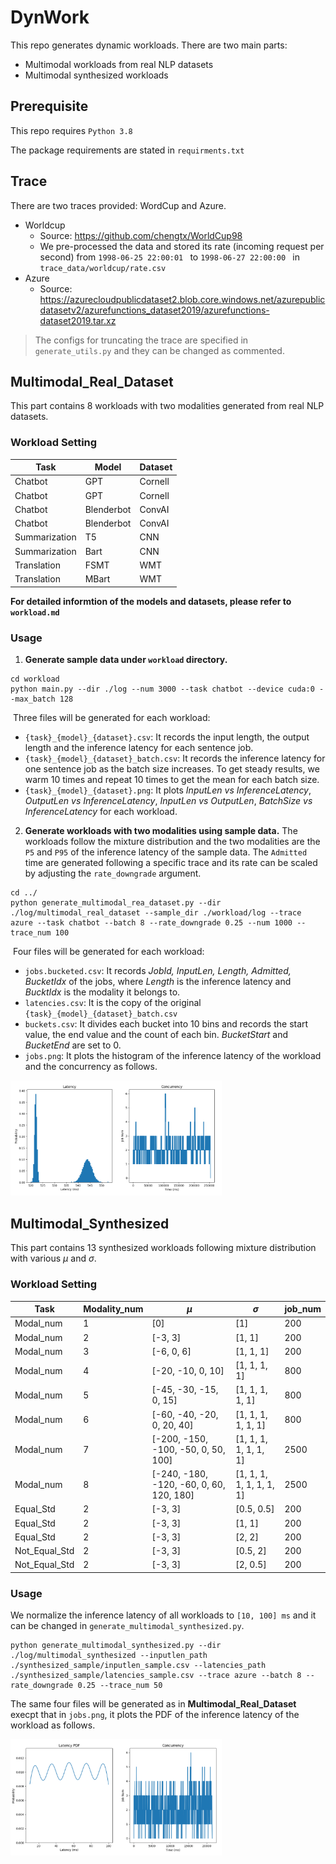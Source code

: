 # DynWork

This repo generates dynamic workloads. There are two main parts:

- Multimodal workloads from real NLP datasets
- Multimodal synthesized workloads

## Prerequisite

This repo requires `Python 3.8`

The package requirements are stated in `requirments.txt`

## Trace

There are two traces provided: WordCup and Azure.

- Worldcup
  - Source: https://github.com/chengtx/WorldCup98
  - We pre-processed the data and stored its rate (incoming request per second) from `1998-06-25 22:00:01 `  to `1998-06-27 22:00:00 ` in `trace_data/worldcup/rate.csv`
- Azure
  - Source: https://azurecloudpublicdataset2.blob.core.windows.net/azurepublicdatasetv2/azurefunctions_dataset2019/azurefunctions-dataset2019.tar.xz

> The configs for truncating the trace are specified in `generate_utils.py` and they can be changed as commented.

## Multimodal_Real_Dataset

This part contains 8 workloads with two modalities generated from real NLP datasets.

### Workload Setting

| Task          | Model      | Dataset |
| ------------- | ---------- | ------- |
| Chatbot       | GPT        | Cornell |
| Chatbot       | GPT        | Cornell |
| Chatbot       | Blenderbot | ConvAI  |
| Chatbot       | Blenderbot | ConvAI  |
| Summarization | T5         | CNN     |
| Summarization | Bart       | CNN     |
| Translation   | FSMT       | WMT     |
| Translation   | MBart      | WMT     |

**For detailed informtion of the models and datasets, please refer to `workload.md`**

### Usage

1. **Generate sample data under `workload` directory.**  

```
cd workload
python main.py --dir ./log --num 3000 --task chatbot --device cuda:0 --max_batch 128
```

​       Three files will be generated for each workload:

- `{task}_{model}_{dataset}.csv`: It records the input length, the output length and the inference latency for each sentence job.
- `{task}_{model}_{dataset}_batch.csv`: It records the inference latency for one sentence job as the batch size increases. To get steady results, we warm 10 times and repeat 10 times to get the mean for each batch size.
- `{task}_{model}_{dataset}.png`: It plots *InputLen vs InferenceLatency*, *OutputLen vs InferenceLatency*, *InputLen vs OutputLen*, *BatchSize vs InferenceLatency* for each workload.

2. **Generate workloads with two modalities using sample data.** The workloads follow the mixture distribution and the two modalities are the `P5` and `P95` of the inference latency of the sample data. The `Admitted` time are generated following a specific trace and its rate can be scaled by adjusting the `rate_downgrade` argument.

```
cd ../
python generate_multimodal_rea_dataset.py --dir ./log/multimodal_real_dataset --sample_dir ./workload/log --trace azure --task chatbot --batch 8 --rate_downgrade 0.25 --num 1000 --trace_num 100
```

​		Four files will be generated for each workload:

- `jobs.bucketed.csv`: It records *JobId, InputLen, Length, Admitted, BucketIdx* of the jobs, where *Length* is the inference latency and *BucktIdx* is the modality it belongs to.
- `latencies.csv`: It is the copy of the original `{task}_{model}_{dataset}_batch.csv`
- `buckets.csv`: It divides each bucket into 10 bins and records the start value, the end value and the count of each bin. *BucketStart* and *BucketEnd* are set to 0.
- `jobs.png`: It plots the histogram of the inference latency of the workload and the concurrency as follows.

<img src="./images/multimodal_real_dataset.png" alt="multimodal_real_dataset" style="zoom:33%;" />

## Multimodal_Synthesized

This part contains 13 synthesized workloads following mixture distribution with various $\mu$ and $\sigma$.

### Workload Setting

| Task          | Modality_num | $\mu$                                    | $\sigma$                 | job_num |
| ------------- | ------------ | ---------------------------------------- | ------------------------ | ------- |
| Modal_num     | 1            | [0]                                      | [1]                      | 200     |
| Modal_num     | 2            | [-3, 3]                                  | [1, 1]                   | 200     |
| Modal_num     | 3            | [-6, 0, 6]                               | [1, 1, 1]                | 200     |
| Modal_num     | 4            | [-20, -10, 0, 10]                        | [1, 1, 1, 1]             | 800     |
| Modal_num     | 5            | [-45, -30, -15, 0, 15]                   | [1, 1, 1, 1, 1]          | 800     |
| Modal_num     | 6            | [-60, -40, -20, 0, 20, 40]               | [1, 1, 1, 1, 1, 1]       | 800     |
| Modal_num     | 7            | [-200, -150, -100, -50, 0, 50, 100]      | [1, 1, 1, 1, 1, 1, 1]    | 2500    |
| Modal_num     | 8            | [-240, -180, -120, -60, 0, 60, 120, 180] | [1, 1, 1, 1, 1, 1, 1, 1] | 2500    |
| Equal_Std     | 2            | [-3, 3]                                  | [0.5, 0.5]               | 200     |
| Equal_Std     | 2            | [-3, 3]                                  | [1, 1]                   | 200     |
| Equal_Std     | 2            | [-3, 3]                                  | [2, 2]                   | 200     |
| Not_Equal_Std | 2            | [-3, 3]                                  | [0.5, 2]                 | 200     |
| Not_Equal_Std | 2            | [-3, 3]                                  | [2, 0.5]                 | 200     |

### Usage

We normalize the inference latency of all workloads to `[10, 100] ms` and it can be changed in `generate_multimodal_synthesized.py`.

```
python generate_multimodal_synthesized.py --dir ./log/multimodal_synthesized --inputlen_path ./synthesized_sample/inputlen_sample.csv --latencies_path ./synthesized_sample/latencies_sample.csv --trace azure --batch 8 --rate_downgrade 0.25 --trace_num 50
```

The same four files will be generated as in **Multimodal_Real_Dataset** execpt that in `jobs.png`, it plots the PDF of the inference latency of the workload as follows.

<img src="./images/multimodal_synthesized.png" alt="multimodal_real_dataset" style="zoom:33%;" />